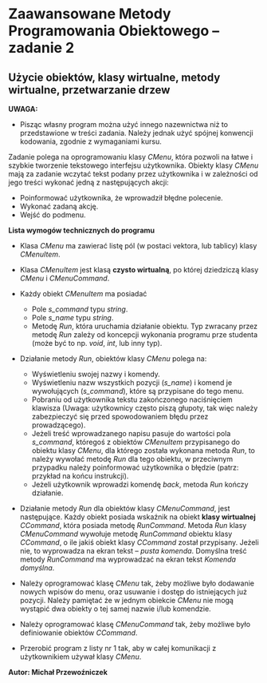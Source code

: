 # Zaawansowane Metody Programowania Obiektowego – zadanie 2
## Użycie obiektów, klasy wirtualne, metody wirtualne, przetwarzanie drzew

**UWAGA:**
+ Pisząc własny program można użyć innego nazewnictwa niż to przedstawione w treści zadania. Należy jednak użyć spójnej konwencji kodowania, zgodnie z wymaganiami kursu.

Zadanie polega na oprogramowaniu klasy *CMenu*, która pozwoli na łatwe i szybkie tworzenie tekstowego interfejsu użytkownika. Obiekty klasy *CMenu* mają za zadanie wczytać tekst podany przez użytkownika i w zależności od jego treści wykonać jedną z następujących akcji:
+ Poinformować użytkownika, że wprowadził błędne polecenie.
+ Wykonać zadaną akcję.
+ Wejść do podmenu.

**Lista wymogów technicznych do programu**
+ Klasa *CMenu* ma zawierać listę pól (w postaci vektora, lub tablicy) klasy *CMenuItem*.
  
+ Klasa *CMenuItem* jest klasą **czysto wirtualną**, po której dziedziczą klasy *CMenu* i *CMenuCommand*.
  
+ Każdy obiekt *CMenuItem* ma posiadać
    + Pole *s_command* typu *string*.
    + Pole *s_name* typu *string*.
    + Metodę *Run*, która uruchamia działanie obiektu. Typ zwracany przez metodę *Run* zależy od koncepcji wykonania programu prze studenta (może być to np. *void*, *int*, lub inny typ).

+ Działanie metody *Run*, obiektów klasy *CMenu* polega na:
    + Wyświetleniu swojej nazwy i komendy.
    + Wyświetleniu nazw wszystkich pozycji (*s_name*) i komend je wywołujących (*s_command*), które są przypisane do tego menu.
    + Pobraniu od użytkownika tekstu zakończonego naciśnięciem klawisza *<Enter>* (Uwaga: użytkownicy często piszą głupoty, tak więc należy zabezpieczyć się przed spowodowaniem błędu przez prowadzącego).
    + Jeżeli treść wprowadzanego napisu pasuje do wartości pola *s_command*, któregoś z obiektów *CMenuItem* przypisanego do obiektu klasy *CMenu*, dla którego została wykonana metoda *Run*, to należy wywołać metodę *Run* dla tego obiektu, w przeciwnym przypadku należy poinformować użytkownika o błędzie (patrz: przykład na końcu instrukcji).
    + Jeżeli użytkownik wprowadzi komendę *back*, metoda *Run* kończy działanie.

+ Działanie metody *Run* dla obiektów klasy *CMenuCommand*, jest następujące. Każdy obiekt posiada wskaźnik na obiekt **klasy wirtualnej** *CCommand*, która posiada metodę *RunCommand*. Metoda *Run* klasy *CMenuCommand* wywołuje metodę *RunCommand* obiektu klasy *CCommand*, o ile jakiś obiekt klasy *CCommand* został przypisany. Jeżeli nie, to wyprowadza na ekran tekst – *pusta komenda*. Domyślna treść metody *RunCommand* ma wyprowadzać na ekran tekst *Komenda domyślna*.

+ Należy oprogramować klasę *CMenu* tak, żeby możliwe było dodawanie nowych wpisów do menu, oraz usuwanie i dostęp do istniejących już pozycji. Należy pamiętać że w jednym obiekcie *CMenu* nie mogą wystąpić dwa obiekty o tej samej nazwie i/lub komendzie.
+ Należy oprogramować klasę *CMenuCommand* tak, żeby możliwe było definiowanie obiektów *CCommand*.
+ Przerobić program z listy nr 1 tak, aby w całej komunikacji z użytkownikiem używał klasy *CMenu*.

**Autor: Michał Przewoźniczek**